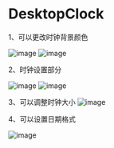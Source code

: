 # DesktopClock
1、可以更改时钟背景颜色

![image](https://github.com/Half1900/DesktopClock/assets/149751999/e8651377-7109-4afa-b280-bad05c30351e)
![image](https://github.com/Half1900/DesktopClock/assets/149751999/17879ccc-a8d1-4e09-b71a-52e5b3075130)

2、时钟设置部分

![image](https://github.com/Half1900/DesktopClock/assets/149751999/30bb3e12-4a1c-4d6f-8278-4f770be6c811)
![image](https://github.com/Half1900/DesktopClock/assets/149751999/acb91846-f1f1-4201-bd2d-3a319c61553e)

3、可以调整时钟大小
![image](https://github.com/Half1900/DesktopClock/assets/149751999/6b61b85b-467d-42ae-b12c-8296220c6577)

4、可以设置日期格式

![image](https://github.com/Half1900/DesktopClock/assets/149751999/924feef8-f15c-4c54-9de6-a3009612cfc9)

